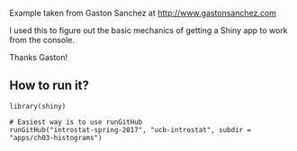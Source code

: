 
Example taken from Gaston Sanchez at http://www.gastonsanchez.com

I used this to figure out the basic mechanics of getting a Shiny app to work from the console.

Thanks Gaston!


## How to run it?

```
library(shiny)

# Easiest way is to use runGitHub
runGitHub("introstat-spring-2017", "ucb-introstat", subdir = "apps/ch03-histograms")
```